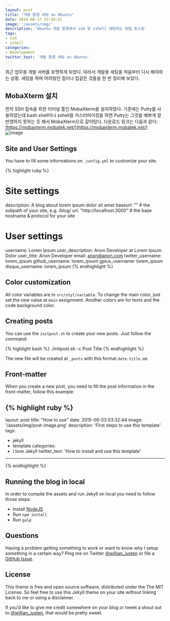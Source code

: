 ```yaml
---
layout: post
title: "개발 환경 세팅 on Ubuntu"
date: 2018-08-17 23:29:31
image: '/assets/img/'
description: 'Ubuntu 개발 환경에서 vim 및 zshell 세팅하는 방법 포스팅'
tags:
- vim
- zshell
categories:
- Development
twitter_text: '개발 환경 세팅 on Ubuntu'
---
```


최근 업무용 개발 서버를 포맷하게 되었다. 따라서 개발용 세팅을 처음부터 다시 해야하는 상황. 세팅을 하며 어려웠던 점이나 팁같은 것들을 한 번 정리해 보았다.

## MobaXterm 설치

먼저 SSH 접속을 위한 터미널 툴인 MobaXterm을 설치하였다. 기존에는 Putty를 사용하였는데 bash shell이나 zshell을 커스터마이징을 하면 Putty는 그것을 예쁘게 잘 반영하지 못하는 듯 해서 MobaXterm으로 갈아탔다. 다운로드 링크는 다음과 같다: [https://mobaxterm.mobatek.net/](https://mobaxterm.mobatek.net/)
![image](github.com/hcnoh/hcnoh.gitub.io/assets/img/20180817_01.png)

## Site and User Settings

You have to fill some informations on `_config.yml` to customize your site.

{% highlight ruby %}
# Site settings
description: A blog about lorem ipsum dolor sit amet
baseurl: "" # the subpath of your site, e.g. /blog/
url: "http://localhost:3000" # the base hostname & protocol for your site 

# User settings
username: Lorem Ipsum
user_description: Anon Developer at Lorem Ipsum Dolor
user_title: Anon Developer
email: anon@anon.com
twitter_username: lorem_ipsum
github_username:  lorem_ipsum
gplus_username:  lorem_ipsum
disqus_username: lorem_ipsum
{% endhighlight %}

## Color customization

All color variables are in `src/styl/variable`. To change the main color, just set the new value at `main` assignment. Another colors are for texts and the code background color.

## Creating posts

You can use the `initpost.sh` to create your new posts. Just follow the command:

{% highlight bash %}
./initpost.sh -c Post Title
{% endhighlight %}

The new file will be created at `_posts` with this format `date-title.md`.

## Front-matter 

When you create a new post, you need to fill the post information in the front-matter, follow this example:

{% highlight ruby %}
---
layout: post
title: "How to use"
date: 2015-08-03 03:32:44
image: '/assets/img/post-image.png'
description: 'First steps to use this template'
tags:
- jekyll 
- template 
categories:
- I love Jekyll
twitter_text: 'How to install and use this template'
---
{% endhighlight %}


## Running the blog in local

In order to compile the assets and run Jekyll on local you need to follow those steps:

- Install [NodeJS](https://nodejs.org/)
- Run `npm install` 
- Run `gulp`

## Questions

Having a problem getting something to work or want to know why I setup something in a certain way? Ping me on Twitter [@willian_justen](https://twitter.com/willian_justen) or file a [GitHub Issue](https://github.com/willianjusten/will-jekyll-template/issues/new).

## License

This theme is free and open source software, distributed under the The MIT License. So feel free to use this Jekyll theme on your site without linking back to me or using a disclaimer.

If you’d like to give me credit somewhere on your blog or tweet a shout out to [@willian_justen](https://twitter.com/willian_justen), that would be pretty sweet.






